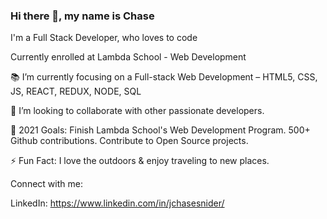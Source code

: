 ### Hi there 👋, my name is Chase

I'm a Full Stack Developer, who loves to code

Currently enrolled at Lambda School - Web Development

📚 I’m currently focusing on a Full-stack Web Development – HTML5, CSS, JS, REACT, REDUX, NODE, SQL

👯 I’m looking to collaborate with other passionate developers.

🥅 2021 Goals: Finish Lambda School's Web Development Program. 500+ Github contributions. Contribute to Open Source projects.

⚡ Fun Fact: I love the outdoors & enjoy traveling to new places.

Connect with me:

LinkedIn: https://www.linkedin.com/in/jchasesnider/



<!--
**jcsnider431/jcsnider431** is a ✨ _special_ ✨ repository because its `README.md` (this file) appears on your GitHub profile.

Here are some ideas to get you started:

- 🔭 I’m currently working on ...
- 🌱 I’m currently learning ...
- 👯 I’m looking to collaborate on ...
- 🤔 I’m looking for help with ...
- 💬 Ask me about ...
- 📫 How to reach me: ...
- 😄 Pronouns: ...
- ⚡ Fun fact: ...
-->
